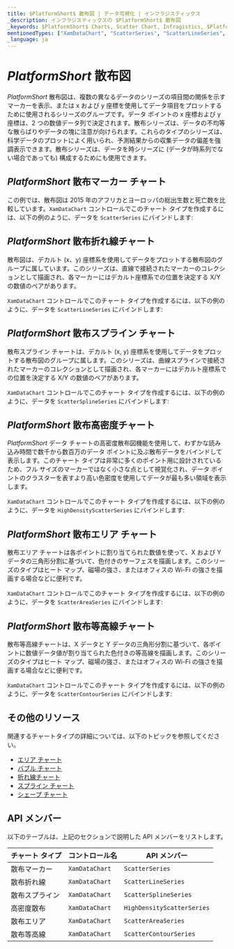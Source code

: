 ```yaml
---
title: $PlatformShort$ 散布図 | データ可視化 | インフラジスティックス
_description: インフラジスティックスの $PlatformShort$ 散布図
_keywords: $PlatformShort$ Charts, Scatter Chart, Infragistics, $PlatformShort$ チャート, 散布図, インフラジスティックス
mentionedTypes: ["XamDataChart", "ScatterSeries", "ScatterLineSeries", "ScatterSplineSeries", "HighDensityScatterSeries", "ScatterAreaSeries", "ScatterContourSeries"]
_language: ja
---
```

# $PlatformShort$ 散布図

$PlatformShort$ 散布図は、複数の異なるデータのシリーズの項目間の関係を示すマーカーを表示、または x および y 座標を使用してデータ項目をプロットするために使用されるシリーズのグループです。データ ポイントの x 座標および y 座標は、2 つの数値データ列で決定されます。散布シリーズは、データの不均等な散らばりやデータの塊に注意が向けられます。これらのタイプのシリーズは、科学データのプロットによく用いられ、予測結果からの収集データの偏差を強調表示できます。散布シリーズは、データを時シリーズに (データが時系列でない場合であっても) 構成するためにも使用できます。

## $PlatformShort$ 散布マーカー チャート

この例では、散布図は 2015 年のアフリカとヨーロッパの総出生数と死亡数を比較しています。`XamDataChart` コントロールでこのチャート タイプを作成するには、以下の例のように、データを `ScatterSeries` にバインドします:


<code-view style="height: 600px"
           data-demos-base-url="{environment:dvDemosBaseUrl}"
           iframe-src="{environment:dvDemosBaseUrl}/charts/data-chart-scatter-point-chart"
           alt="$PlatformShort$ 散布マーカー チャート" >
</code-view>

<div class="divider--half"></div>

## $PlatformShort$ 散布折れ線チャート

散布図は、デカルト (x、y) 座標系を使用してデータをプロットする散布図のグループに属しています。このシリーズは、直線で接続されたマーカーのコレクションとして描画され、各マーカーにはデカルト座標系での位置を決定する X/Y の数値のペアがあります。

`XamDataChart` コントロールでこのチャート タイプを作成するには、以下の例のように、データを `ScatterLineSeries` にバインドします:

<code-view style="height: 600px"
           data-demos-base-url="{environment:dvDemosBaseUrl}"
           iframe-src="{environment:dvDemosBaseUrl}/charts/data-chart-scatter-line-chart"
           alt="$PlatformShort$ 散布折れ線チャート" >
</code-view>

<div class="divider--half"></div>

## $PlatformShort$ 散布スプライン チャート

散布スプライン チャートは、デカルト (x, y) 座標系を使用してデータをプロットする散布図のグループに属します。このシリーズは、曲線スプラインで接続されたマーカーのコレクションとして描画され、各マーカーにはデカルト座標系での位置を決定する X/Y の数値のペアがあります。

`XamDataChart` コントロールでこのチャート タイプを作成するには、以下の例のように、データを `ScatterSplineSeries` にバインドします:

<code-view style="height: 600px"
           data-demos-base-url="{environment:dvDemosBaseUrl}"
           iframe-src="{environment:dvDemosBaseUrl}/charts/data-chart-scatter-line-chart"
           alt="$PlatformShort$ 散布スプライン チャート" >
</code-view>

<div class="divider--half"></div>

## $PlatformShort$ 散布高密度チャート

$PlatformShort$ データ チャートの高密度散布図機能を使用して、わずかな読み込み時間で数千から数百万のデータ ポイントに及ぶ散布データをバインドして表示します。このチャート タイプは非常に多くのポイント用に設計されているため、フル サイズのマーカーではなく小さな点として視覚化され、データ ポイントのクラスターを表すより高い色密度を使用してデータが最も多い領域を表示します。

`XamDataChart` コントロールでこのチャート タイプを作成するには、以下の例のように、データを `HighDensityScatterSeries` にバインドします:

<code-view style="height: 600px"
           data-demos-base-url="{environment:dvDemosBaseUrl}"
           iframe-src="{environment:dvDemosBaseUrl}/charts/data-chart-type-scatter-hd-series"
           alt="$PlatformShort$ 散布 HD チャート" >
</code-view>

<div class="divider--half"></div>

## $PlatformShort$ 散布エリア チャート

散布エリア チャートは各ポイントに割り当てられた数値を使って、X および Y データの三角形分割に基づいて、色付きのサーフェスを描画します。このシリーズのタイプはヒート マップ、磁場の強さ、またはオフィスの Wi-Fi の強さを描画する場合などに便利です。

`XamDataChart` コントロールでこのチャート タイプを作成するには、以下の例のように、データを `ScatterAreaSeries` にバインドします:

<code-view style="height: 600px"
           data-demos-base-url="{environment:dvDemosBaseUrl}"
           iframe-src="{environment:dvDemosBaseUrl}/charts/data-chart-type-scatter-area-series"
           alt="$PlatformShort$ 散布エリア チャート" >
</code-view>

<div class="divider--half"></div>

## $PlatformShort$ 散布等高線チャート

散布等高線チャートは、X データと Y データの三角形分割に基づいて、各ポイントに数値データ値が割り当てられた色付きの等高線を描画します。このシリーズのタイプはヒート マップ、磁場の強さ、またはオフィスの Wi-Fi の強さを描画する場合などに便利です。

`XamDataChart` コントロールでこのチャート タイプを作成するには、以下の例のように、データを `ScatterContourSeries` にバインドします:

<code-view style="height: 600px"
           data-demos-base-url="{environment:dvDemosBaseUrl}"
           iframe-src="{environment:dvDemosBaseUrl}/charts/data-chart-type-scatter-contour-series"
           alt="$PlatformShort$ 散布等高線チャート" >
</code-view>

<div class="divider--half"></div>

## その他のリソース

関連するチャートタイプの詳細については、以下のトピックを参照してください。

- [エリア チャート](area-chart.md)
- [バブル チャート](bubble-chart.md)
- [折れ線チャート](line-chart.md)
- [スプライン チャート](spline-chart.md)
- [シェープ チャート](shape-chart.md)

## API メンバー

以下のテーブルは、上記のセクションで説明した API メンバーをリストします。

チャート タイプ                  | コントロール名   | API メンバー
----------------------------|----------------|------------------------
散布マーカー              | `XamDataChart` | `ScatterSeries`
散布折れ線                | `XamDataChart` | `ScatterLineSeries`
散布スプライン              | `XamDataChart` | `ScatterSplineSeries`
高密度散布        | `XamDataChart` | `HighDensityScatterSeries`
散布エリア                | `XamDataChart` | `ScatterAreaSeries`
散布等高線             | `XamDataChart` | `ScatterContourSeries`



